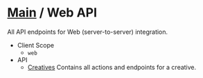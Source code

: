 [Main](https://github.com/Causemo/api-doc/blob/master/README.md) / Web API
====================
All API endpoints for Web (server-to-server) integration. 

- Client Scope
  - `web`
- API 
  - [Creatives](https://github.com/Causemo/api-doc/blob/master/sections/api/1/web/creatives.md) Contains all actions and endpoints for a creative.

